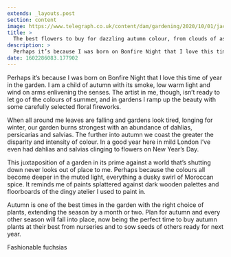 ```yaml
--- 
extends: _layouts.post 
section: content 
image: https://www.telegraph.co.uk/content/dam/gardening/2020/10/01/jack_3_trans_NvBQzQNjv4BqgsaO8O78rhmZrDxTlQBjdGLvJF5WfpqnBZShRL_tOZw.jpg?impolicy=logo-overlay 
title: > 
  The best flowers to buy for dazzling autumn colour, from clouds of asters to Japanese anemones 
description: > 
  Perhaps it’s because I was born on Bonfire Night that I love this time of year in the garden.I am a child of autumn with its smoke, low warm light and wind on arms enlivening the senses.In a good year here in mild London I’ve even had dahlias and salvias clinging to flowers on New Year’s Day.Autumn is one of the best times in the garden with the right choice of plants, extending the season by a month or two.Plan for autumn and every other season will fall into place, now being the perfect time to buy autumn plants at their best from nurseries and to sow seeds of others ready for next year. 
date: 1602286083.177902 
--- 
```

Perhaps it’s because I was born on Bonfire Night that I love this time of year in the garden. I am a child of autumn with its smoke, low warm light and wind on arms enlivening the senses. The artist in me, though, isn’t ready to let go of the ­colours of summer, and in gardens I ramp up the beauty with some carefully selected floral fireworks.

When all around me leaves are falling and gardens look tired, longing for winter, our garden burns strongest with an abundance of dahlias, persicarias and salvias. The further into autumn we coast the greater the disparity and intensity of colour. In a good year here in mild London I’ve even had dahlias and salvias clinging to flowers on New Year’s Day.

This juxtaposition of a garden in its prime against a world that’s shutting down never looks out of place to me. Perhaps because the colours all become deeper in the muted light, everything a dusky swirl of Moroccan spice. It reminds me of paints splattered against dark wooden palettes and floorboards of the dingy atelier I used to paint in.

Autumn is one of the best times in the garden with the right choice of plants, extending the season by a month or two. Plan for autumn and every other season will fall into place, now being the perfect time to buy autumn plants at their best from nurseries and to sow seeds of others ready for next year.

Fashionable fuchsias